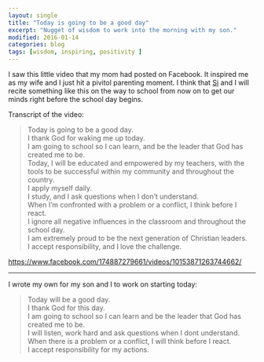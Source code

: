 ```yaml
---
layout: single
title: "Today is going to be a good day"
excerpt: "Nugget of wisdom to work into the morning with my son."
modified: 2016-01-14
categories: blog
tags: [wisdom, inspiring, positivity ]
---
```


I saw this little video that my mom had posted on Facebook. It inspired me as my wife and I just hit a pivitol parenting moment. I think that [Si](http://silasq.com) and I will recite something like this on the way to school from now on to get our minds right before the school day begins.

 Transcript of the video:

> Today is going to be a good day.<br />
I thank God for waking me up today.<br />
I am going to school so I can learn, and be the leader that God has created me to be.<br />
Today, I will be educated and empowered by my teachers, with the tools to be successful within my community and throughout the country.<br />
I apply myself daily.<br />
I study, and I ask questions when I don’t understand.<br />
When I’m confronted with a problem or a conflict, I think before I react.<br />
I ignore all negative influences in the classroom and throughout the school day.<br />
I am extremely proud to be the next generation of Christian leaders.<br />
I accept responsibility, and I love the challenge.

https://www.facebook.com/174887279661/videos/10153871263744662/

----
I wrote my own for my son and I to work on starting today:

> Today will be a good day.<br />
I thank God for this day.<br />
I am going to school so I can learn and be the leader that God has created me to be.<br />
I will listen, work hard and ask questions when I dont understand.<br />
When there is a problem or a conflict, I will think before I react.<br />
I accept responsibility for my actions.<br />

